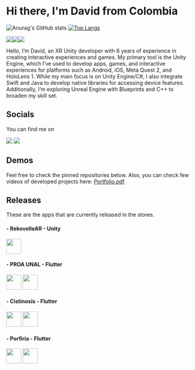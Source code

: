 # Hi there, I'm David from Colombia
![Anurag's GitHub stats](https://github-readme-stats.vercel.app/api?username=batiacosta&show_icons=true&theme=algolia)
[![Top Langs](https://github-readme-stats.vercel.app/api/top-langs/?username=batiacosta&layout=compact)](https://github.com/anuraghazra/github-readme-stats)

<img src="https://img.shields.io/badge/unity-%23000000.svg?style=for-the-badge&logo=unity&logoColor=white"/><img src="https://img.shields.io/badge/unrealengine-%23313131.svg?style=for-the-badge&logo=unrealengine&logoColor=white" /><img src="https://img.shields.io/badge/Flutter-%2302569B.svg?style=for-the-badge&logo=Flutter&logoColor=white" />

Hello, I’m David, an XR Unity developer with 6 years of experience in creating interactive experiences and games. My primary tool is the Unity Engine, which I’ve used to develop apps, games, and interactive experiences for platforms such as Android, iOS, Meta Quest 2, and HoloLens 1.
While my main focus is on Unity Engine/C#, I also integrate Swift and Java to develop native libraries for accessing device features. Additionally, I’m exploring Unreal Engine with Blueprints and C++ to broaden my skill set.

## Socials
You can find me on

<a href="https://www.linkedin.com/in/david-acosta-laverde/"><img src="https://img.shields.io/badge/linkedin-%230077B5.svg?style=for-the-badge&logo=linkedin&logoColor=white"/></a>
<a href="https://www.youtube.com/channel/UClo1ePvAIPcpUTLKwMgalBA"><img src="https://img.shields.io/badge/YouTube-%23FF0000.svg?style=for-the-badge&logo=YouTube&logoColor=white"/></a>

## Demos
Feel free to check the pinned repositories below.
Also, you can check few videos of developed projects here: [Portfolio.pdf](https://github.com/batiacosta/batiacosta/files/15306328/Portfolio.pdf)


## Releases
These are the apps that are currently released in the stores.

#### - RekovelleAR - Unity
<a href="https://apps.apple.com/tt/app/rekovelle-mixed-reality-lapd/id1537947706"><img src="https://developer.apple.com/assets/elements/badges/download-on-the-app-store.svg" height="40px"/></a>
#### - PROA UNAL - Flutter
<a href="https://play.google.com/store/apps/details?id=co.edu.unal.proaunal&hl=en&gl=US"><img src="https://lh3.googleusercontent.com/RyLoNcOmb91IxHIP9NWfC82chbsCsT-5R25efns1FmuM8xz6znE4CRjIEBosZ1FH2xG1UqH6Axyp-vPFnm4sazbrsaB-S0QT_cN9uWU9UKoSQYCjYQ=s0" height="40px"/></a> <a href="https://apps.apple.com/ma/app/proa-unal/id1587700097"><img src="https://developer.apple.com/assets/elements/badges/download-on-the-app-store.svg" height="40px"/></a>
#### - Cistinosis - Flutter
<a href="https://play.google.com/store/apps/details?id=com.recordati.cistinosismobile&hl=es_GT"><img src="https://lh3.googleusercontent.com/RyLoNcOmb91IxHIP9NWfC82chbsCsT-5R25efns1FmuM8xz6znE4CRjIEBosZ1FH2xG1UqH6Axyp-vPFnm4sazbrsaB-S0QT_cN9uWU9UKoSQYCjYQ=s0" height="40px"/></a> <a href="https://apps.apple.com/co/app/cistinosis/id1664453687?l=en"><img src="https://developer.apple.com/assets/elements/badges/download-on-the-app-store.svg" height="40px"/></a>
#### - Porfiria - Flutter
<a href="https://play.google.com/store/apps/details?id=com.recordati.porfiria"><img src="https://lh3.googleusercontent.com/RyLoNcOmb91IxHIP9NWfC82chbsCsT-5R25efns1FmuM8xz6znE4CRjIEBosZ1FH2xG1UqH6Axyp-vPFnm4sazbrsaB-S0QT_cN9uWU9UKoSQYCjYQ=s0" height="40px"/></a> <a href="https://apps.apple.com/co/app/porfiria/id1667279747?l=en"><img src="https://developer.apple.com/assets/elements/badges/download-on-the-app-store.svg" height="40px"/></a>

